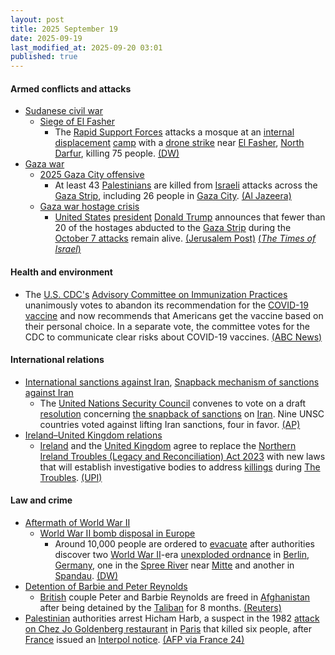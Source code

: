 ```yaml
---
layout: post
title: 2025 September 19
date: 2025-09-19
last_modified_at: 2025-09-20 03:01
published: true
---
```



#### Armed conflicts and attacks

* [Sudanese civil war](https://en.wikipedia.org/wiki/Sudanese_civil_war_%282023%E2%80%93present%29 "Sudanese civil war (2023–present)")
  * [Siege of El Fasher](https://en.wikipedia.org/wiki/Siege_of_El_Fasher "Siege of El Fasher")
    * The [Rapid Support Forces](https://en.wikipedia.org/wiki/Rapid_Support_Forces "Rapid Support Forces") attacks a mosque at an [internal displacement](https://en.wikipedia.org/wiki/Internal_displacement "Internal displacement") [camp](https://en.wikipedia.org/wiki/Refugee_camp "Refugee camp") with a [drone strike](https://en.wikipedia.org/wiki/Drone_warfare "Drone warfare") near [El Fasher](https://en.wikipedia.org/wiki/El_Fasher "El Fasher"), [North Darfur](https://en.wikipedia.org/wiki/North_Darfur "North Darfur"), killing 75 people. [(DW)](https://www.dw.com/en/sudan-rsf-drone-strike-kills-dozens-in-darfur/a-74060598)
* [Gaza war](https://en.wikipedia.org/wiki/Gaza_war "Gaza war")
  * [2025 Gaza City offensive](https://en.wikipedia.org/wiki/2025_Gaza_City_offensive "2025 Gaza City offensive")
    * At least 43 [Palestinians](https://en.wikipedia.org/wiki/Palestinians "Palestinians") are killed from [Israeli](https://en.wikipedia.org/wiki/Israel "Israel") attacks across the [Gaza Strip](https://en.wikipedia.org/wiki/Gaza_Strip "Gaza Strip"), including 26 people in [Gaza City](https://en.wikipedia.org/wiki/Gaza_City "Gaza City"). [(Al Jazeera)](https://www.aljazeera.com/news/liveblog/2025/9/19/live-gaza-war-escalates-as-israel-defies-global-condemnation)
  * [Gaza war hostage crisis](https://en.wikipedia.org/wiki/Gaza_war_hostage_crisis "Gaza war hostage crisis")
    * [United States](https://en.wikipedia.org/wiki/United_States "United States") [president](https://en.wikipedia.org/wiki/U.S._president "U.S. president") [Donald Trump](https://en.wikipedia.org/wiki/Donald_Trump "Donald Trump") announces that fewer than 20 of the hostages abducted to the [Gaza Strip](https://en.wikipedia.org/wiki/Gaza_Strip "Gaza Strip") during the [October 7 attacks](https://en.wikipedia.org/wiki/October_7_attacks "October 7 attacks") remain alive. [(Jerusalem Post)](https://www.jpost.com/international/article-868128) [(*The Times of Israel*)](https://www.timesofisrael.com/liveblog_entry/trump-on-hostages-young-people-can-take-a-lot-but-a-lot-of-people-died-in-these-horrible-tunnels/)

#### Health and environment

* The [U.S. CDC's](https://en.wikipedia.org/wiki/Centers_for_Disease_Control_and_Prevention "Centers for Disease Control and Prevention") [Advisory Committee on Immunization Practices](https://en.wikipedia.org/wiki/Advisory_Committee_on_Immunization_Practices "Advisory Committee on Immunization Practices") unanimously votes to abandon its recommendation for the [COVID-19 vaccine](https://en.wikipedia.org/wiki/COVID-19_vaccine "COVID-19 vaccine") and now recommends that Americans get the vaccine based on their personal choice. In a separate vote, the committee votes for the CDC to communicate clear risks about COVID-19 vaccines. [(ABC News)](https://abcnews.go.com/Health/cdc-hepatitis-bvaccine-vote-delayed-parents/story?id=125731004)

#### International relations

* [International sanctions against Iran](https://en.wikipedia.org/wiki/International_sanctions_against_Iran "International sanctions against Iran"), [Snapback mechanism of sanctions against Iran](https://en.wikipedia.org/wiki/Snapback_mechanism_of_sanctions_against_Iran "Snapback mechanism of sanctions against Iran")
  * The [United Nations Security Council](https://en.wikipedia.org/wiki/United_Nations_Security_Council "United Nations Security Council") convenes to vote on a draft [resolution](https://en.wikipedia.org/wiki/United_Nations_resolution "United Nations resolution") concerning [the snapback of sanctions](https://en.wikipedia.org/wiki/Snapback_mechanism_of_sanctions_against_Iran "Snapback mechanism of sanctions against Iran") on [Iran](https://en.wikipedia.org/wiki/Iran "Iran"). Nine UNSC countries voted against lifting Iran sanctions, four in favor. [(AP)](https://apnews.com/article/iran-snapback-sanctions-nuclear-united-nations-e01bdcaf62c4144ff56731fed8144915)
* [Ireland–United Kingdom relations](https://en.wikipedia.org/wiki/Ireland%E2%80%93United_Kingdom_relations "Ireland–United Kingdom relations")
  * [Ireland](https://en.wikipedia.org/wiki/Republic_of_Ireland "Republic of Ireland") and the [United Kingdom](https://en.wikipedia.org/wiki/United_Kingdom "United Kingdom") agree to replace the [Northern Ireland Troubles (Legacy and Reconciliation) Act 2023](https://en.wikipedia.org/wiki/Northern_Ireland_Troubles_%28Legacy_and_Reconciliation%29_Act_2023 "Northern Ireland Troubles (Legacy and Reconciliation) Act 2023") with new laws that will establish investigative bodies to address [killings](https://en.wikipedia.org/wiki/List_of_people_killed_during_The_Troubles_%281969%E2%80%931998%29 "List of people killed during The Troubles (1969–1998)") during [The Troubles](https://en.wikipedia.org/wiki/The_Troubles "The Troubles"). [(UPI)](https://www.upi.com/Top_News/World-News/2025/09/19/ireland-the-troubles-agreements/3711758321160/)

#### Law and crime

* [Aftermath of World War II](https://en.wikipedia.org/wiki/Aftermath_of_World_War_II "Aftermath of World War II")
  * [World War II bomb disposal in Europe](https://en.wikipedia.org/wiki/World_War_II_bomb_disposal_in_Europe "World War II bomb disposal in Europe")
    * Around 10,000 people are ordered to [evacuate](https://en.wikipedia.org/wiki/Emergency_evacuation "Emergency evacuation") after authorities discover two [World War II](https://en.wikipedia.org/wiki/World_War_II "World War II")-era [unexploded ordnance](https://en.wikipedia.org/wiki/Unexploded_ordnance "Unexploded ordnance") in [Berlin](https://en.wikipedia.org/wiki/Berlin "Berlin"), [Germany](https://en.wikipedia.org/wiki/Germany "Germany"), one in the [Spree River](https://en.wikipedia.org/wiki/Spree_River "Spree River") near [Mitte](https://en.wikipedia.org/wiki/Mitte "Mitte") and another in [Spandau](https://en.wikipedia.org/wiki/Spandau "Spandau"). [(DW)](https://www.dw.com/en/germany-thousands-evacuated-in-berlin-over-2-wwii-bombs/a-74053192)
* [Detention of Barbie and Peter Reynolds](https://en.wikipedia.org/wiki/Detention_of_Barbie_and_Peter_Reynolds "Detention of Barbie and Peter Reynolds")
  * [British](https://en.wikipedia.org/wiki/British_people "British people") couple Peter and Barbie Reynolds are freed in [Afghanistan](https://en.wikipedia.org/wiki/Afghanistan "Afghanistan") after being detained by the [Taliban](https://en.wikipedia.org/wiki/Taliban "Taliban") for 8 months. [(Reuters)](https://www.reuters.com/world/uk/uk-couple-freed-by-taliban-after-qatari-mediation-official-says-2025-09-19/)
* [Palestinian](https://en.wikipedia.org/wiki/Palestine "Palestine") authorities arrest Hicham Harb, a suspect in the 1982 [attack on Chez Jo Goldenberg restaurant](https://en.wikipedia.org/wiki/Chez_Jo_Goldenberg_restaurant_attack "Chez Jo Goldenberg restaurant attack") in [Paris](https://en.wikipedia.org/wiki/Paris "Paris") that killed six people, after [France](https://en.wikipedia.org/wiki/France "France") issued an [Interpol notice](https://en.wikipedia.org/wiki/Interpol_notice "Interpol notice"). [(AFP via France 24)](https://www.france24.com/en/live-news/20250919-palestinian-authorities-arrest-key-suspect-in-1982-anti-semitic-paris-attack)
